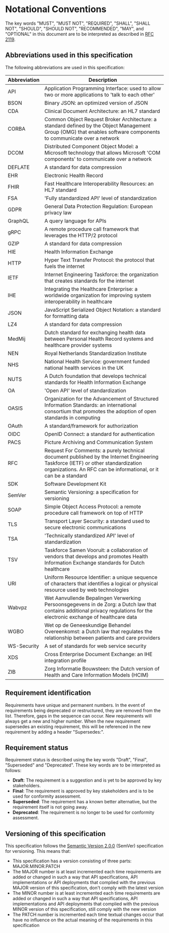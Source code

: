 ﻿# Notational Conventions

The key words "MUST", "MUST NOT", "REQUIRED", "SHALL", "SHALL NOT", "SHOULD", "SHOULD NOT", "RECOMMENDED", "MAY", and
"OPTIONAL" in this document are to be interpreted as described in [RFC 2119](https://datatracker.ietf.org/doc/rfc2119/).

## Abbreviations used in this specification

The following abbreviations are used in this specification:

| Abbreviation | Description                                                                                                                                                                                           |
|--------------|-------------------------------------------------------------------------------------------------------------------------------------------------------------------------------------------------------|
| API          | Application Programming Interface: used to allow two or more applications to 'talk to each other'                                                                                                     |
| BSON         | Binary JSON: an optimized version of JSON                                                                                                                                                             |
| CDA          | Clinical Document Architecture: an HL7 standard                                                                                                                                                       |
| CORBA        | Common Object Request Broker Architecture: a standard defined by the Object Management Group (OMG) that enables software components to communicate over a network                                     |
| DCOM         | Distributed Component Object Model: a Microsoft technology that allows Microsoft 'COM components' to communicate over a network                                                                       |
| DEFLATE      | A standard for data compression                                                                                                                                                                       |
| EHR          | Electronic Health Record                                                                                                                                                                              |
| FHIR         | Fast Healthcare Interoperability Resources: an HL7 standard                                                                                                                                           |
| FSA          | 'Fully standardized API' level of standardization                                                                                                                                                     |
| GDPR         | General Data Protection Regulation: European privacy law                                                                                                                                              |
| GraphQL      | A query language for APIs                                                                                                                                                                             |
| gRPC         | A remote procedure call framework that leverages the HTTP/2 protocol                                                                                                                                  |
| GZIP         | A standard for data compression                                                                                                                                                                       |
| HIE          | Health Information Exchange                                                                                                                                                                           |
| HTTP         | Hyper Text Transfer Protocol: the protocol that fuels the internet                                                                                                                                    |
| IETF         | Internet Engineering Taskforce: the organization that creates standards for the internet                                                                                                              |
| IHE          | Integrating the Healthcare Enterprise: a worldwide organization for improving system interoperability in healthcare                                                                                   |
| JSON         | JavaScript Serialized Object Notation: a standard for formatting data                                                                                                                                 |
| LZ4          | A standard for data compression                                                                                                                                                                       |
| MedMij       | Dutch standard for exchanging health data between Personal Health Record systems and healthcare provider systems                                                                                      |
| NEN          | Royal Netherlands Standardization Institute                                                                                                                                                           |
| NHS          | National Health Service: government funded national health services in the UK                                                                                                                         |
| NUTS         | A Dutch foundation that develops technical standards for Health Information Exchange                                                                                                                  |
| OA           | 'Open API' level of standardization                                                                                                                                                                   |
| OASIS        | Organization for the Advancement of Structured Information Standards: an international consortium that promotes the adoption of open standards in computing                                           |
| OAuth        | A standard/framework for authorization                                                                                                                                                                |
| OIDC         | OpenID Connect: a standard for authentication                                                                                                                                                         |
| PACS         | Picture Archiving and Communication System                                                                                                                                                            |
| RFC          | Request For Comments: a purely technical document published by the Internet Engineering Taskforce (IETF) or other standardization organizations. An RFC can be informational, or it can be a standard |
| SDK          | Software Development Kit                                                                                                                                                                              |
| SemVer       | Semantic Versioning: a specification for versioning                                                                                                                                                   |
| SOAP         | Simple Object Access Protocol: a remote procedure call framework on top of HTTP                                                                                                                       |
| TLS          | Transport Layer Security: a standard used to secure electronic communications                                                                                                                         |
| TSA          | 'Technically standardized API' level of standardization                                                                                                                                               |
| TSV          | Taskforce Samen Vooruit: a collaboration of vendors that develops and promotes Health Information Exchange standards for Dutch healthcare                                                             |
| URI          | Uniform Resource Identifier: a unique sequence of characters that identifies a logical or physical resource used by web technologies                                                                  |
| Wabvpz       | Wet Aanvullende Bepalingen Verwerking Persoonsgegevens in de Zorg: a Dutch law that contains additional privacy regulations for the electronic exchange of healthcare data                            |
| WGBO         | Wet op de Geneeskundige Behandel Overeenkomst: a Dutch law that regulates the relationship between patients and care providers                                                                        |
| WS-Security  | A set of standards for web service security                                                                                                                                                           |
| XDS          | Cross Enterprise Document Exchange: an IHE integration profile                                                                                                                                        |
| ZIB          | Zorg Informatie Bouwsteen: the Dutch version of Health and Care Information Models (HCIM)                                                                                                             |

## Requirement identification

Requirements have unique and permanent numbers. In the event of requirements being deprecated or restructured, they are
removed from the list. Therefore, gaps in the sequence can occur. New requirements will always get a new and higher
number. When the new requirement supersedes an existing requirement, this will be referenced in the new requirement by
adding a header "Supersedes:".

## Requirement status

Requirement status is described using the key words "Draft", "Final", "Superseded" and "Deprecated". These key words are
to be interpreted as follows:

- **Draft**: The requirement is a suggestion and is yet to be approved by key stakeholders.
- **Final**: The requirement is approved by key stakeholders and is to be used for conformity assessment.
- **Superseded**: The requirement has a known better alternative, but the requirement itself is not going away.
- **Deprecated**: The requirement is no longer to be used for conformity assessment.

## Versioning of this specification

This specification follows the [Semantic Version 2.0.0](https://semver.org/) (SemVer) specification for versioning. This
means that:

- This specification has a version consisting of three parts: MAJOR.MINOR.PATCH
- The MAJOR number is at least incremented each time requirements are added or changed in such a way that API
  specifications, API implementations or API deployments that complied with the previous MAJOR version of this
  specification, don't comply with the latest version
- The MINOR number is at least incremented each time requirements are added or changed in such a way that API
  specifications, API implementations and API deployments that complied with the previous MINOR version of this
  specification, still comply with the new version
- The PATCH number is incremented each time textual changes occur that have no influence on the actual meaning of the
  requirements in this specification